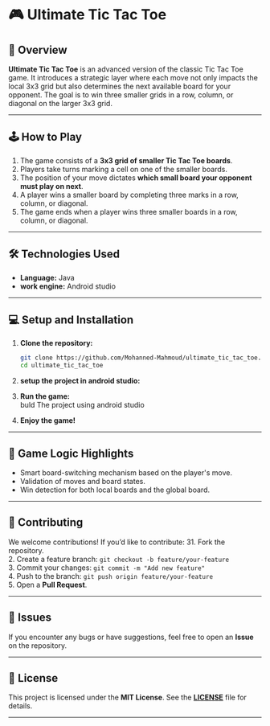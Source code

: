 # 🎮 **Ultimate Tic Tac Toe**

## 📖 **Overview**  
**Ultimate Tic Tac Toe** is an advanced version of the classic Tic Tac Toe game. It introduces a strategic layer where each move not only impacts the local 3x3 grid but also determines the next available board for your opponent. The goal is to win three smaller grids in a row, column, or diagonal on the larger 3x3 grid.

---

## 🕹️ **How to Play**
1. The game consists of a **3x3 grid of smaller Tic Tac Toe boards**.  
2. Players take turns marking a cell on one of the smaller boards.  
3. The position of your move dictates **which small board your opponent must play on next**.  
4. A player wins a smaller board by completing three marks in a row, column, or diagonal.  
5. The game ends when a player wins three smaller boards in a row, column, or diagonal.  

---

## 🛠️ **Technologies Used**
- **Language:** Java  
- **work engine:** Android studio  

---

## 💻 **Setup and Installation**

1. **Clone the repository:**  
   ```bash
   git clone https://github.com/Mohanned-Mahmoud/ultimate_tic_tac_toe.git
   cd ultimate_tic_tac_toe
   ```

2. **setup the project in android studio:**  



3. **Run the game:**  
buld The project using android studio

4. **Enjoy the game!**

---

## 🧠 **Game Logic Highlights**
- Smart board-switching mechanism based on the player's move.
- Validation of moves and board states.
- Win detection for both local boards and the global board.

---

## 🤝 **Contributing**
We welcome contributions! If you’d like to contribute:
31. Fork the repository.  
2. Create a feature branch: `git checkout -b feature/your-feature`  
3. Commit your changes: `git commit -m "Add new feature"`  
4. Push to the branch: `git push origin feature/your-feature`  
5. Open a **Pull Request**.

---

## 🐞 **Issues**
If you encounter any bugs or have suggestions, feel free to open an **Issue** on the repository.

---

## 📜 **License**
This project is licensed under the **MIT License**. See the **[LICENSE](LICENSE)** file for details.


---
